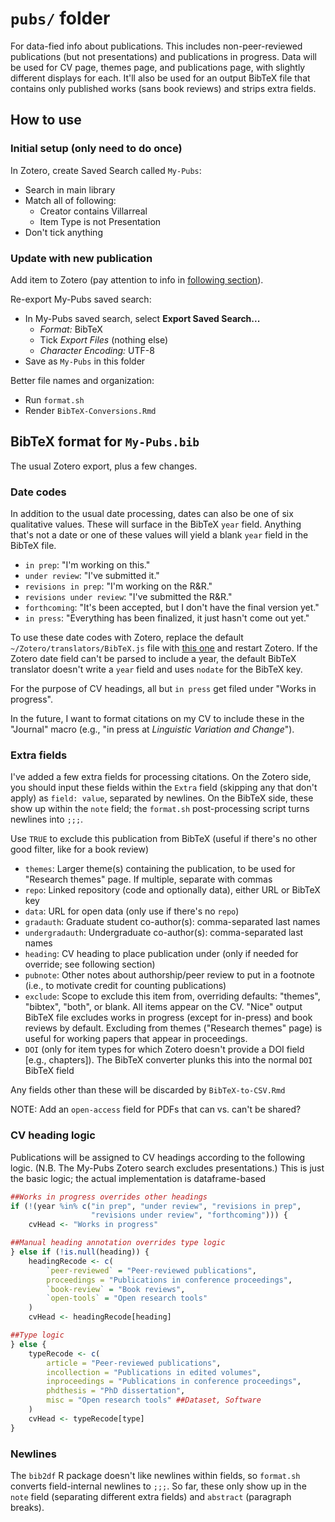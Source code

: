 # `pubs/` folder

For data-fied info about publications.
This includes non-peer-reviewed publications (but not presentations) and publications in progress.
Data will be used for CV page, themes page, and publications page, with slightly different displays for each.
It'll also be used for an output BibTeX file that contains only published works (sans book reviews) and strips extra fields.


## How to use

### Initial setup (only need to do once)

In Zotero, create Saved Search called `My-Pubs`:

- Search in main library
- Match all of following:
	- Creator contains Villarreal
	- Item Type is not Presentation
- Don't tick anything


### Update with new publication

Add item to Zotero (pay attention to info in [following section](#bibtex-format)).

Re-export My-Pubs saved search:

- In My-Pubs saved search, select **Export Saved Search...**
	- _Format:_ BibTeX
	- Tick _Export Files_ (nothing else)
	- _Character Encoding:_ UTF-8
- Save as `My-Pubs` in this folder


Better file names and organization:

- Run `format.sh`
- Render `BibTeX-Conversions.Rmd`


## BibTeX format for `My-Pubs.bib`

The usual Zotero export, plus a few changes.

### Date codes

In addition to the usual date processing, dates can also be one of six qualitative values.
These will surface in the BibTeX `year` field.
Anything that's not a date or one of these values will yield a blank `year` field in the BibTeX file.

- `in prep`: "I'm working on this."
- `under review`: "I've submitted it."
- `revisions in prep`: "I'm working on the R&R."
- `revisions under review`: "I've submitted the R&R."
- `forthcoming`: "It's been accepted, but I don't have the final version yet."
- `in press`: "Everything has been finalized, it just hasn't come out yet."

To use these date codes with Zotero, replace the default `~/Zotero/translators/BibTeX.js` file with [this one](https://github.com/djvill/zotero-translators/blob/master/BibTeX.js) and restart Zotero.
If the Zotero date field can't be parsed to include a year, the default BibTeX translator doesn't write a `year` field and uses `nodate` for the BibTeX key.

For the purpose of CV headings, all but `in press` get filed under "Works in progress".

In the future, I want to format citations on my CV to include these in the "Journal" macro (e.g., "in press at _Linguistic Variation and Change_").


### Extra fields

I've added a few extra fields for processing citations.
On the Zotero side, you should input these fields within the `Extra` field (skipping any that don't apply) as `field: value`, separated by newlines.
On the BibTeX side, these show up within the `note` field;
the `format.sh` post-processing script turns newlines into `;;;`.


Use `TRUE` to exclude this publication from BibTeX (useful if there's no other good filter, like for a book review)
- `themes`: Larger theme(s) containing the publication, to be used for "Research themes" page. If multiple, separate with commas
- `repo`: Linked repository (code and optionally data), either URL or BibTeX key
- `data`: URL for open data (only use if there's no `repo`)
- `gradauth`: Graduate student co-author(s): comma-separated last names
- `undergradauth`: Undergraduate co-author(s): comma-separated last names
- `heading`: CV heading to place publication under (only if needed for override; see following section)
- `pubnote`: Other notes about authorship/peer review to put in a footnote (i.e., to motivate credit for counting publications)
- `exclude`: Scope to exclude this item from, overriding defaults: "themes", "bibtex", "both", or blank. All items appear on the CV. "Nice" output BibTeX file excludes works in progress (except for in-press) and book reviews by default. Excluding from themes ("Research themes" page) is useful for working papers that appear in proceedings.
- `DOI` (only for item types for which Zotero doesn't provide a DOI field [e.g., chapters]). The BibTeX converter plunks this into the normal `DOI` BibTeX field

Any fields other than these will be discarded by `BibTeX-to-CSV.Rmd`


NOTE: Add an `open-access` field for PDFs that can vs. can't be shared?

### CV heading logic

Publications will be assigned to CV headings according to the following logic.
(N.B. The My-Pubs Zotero search excludes presentations.)
This is just the basic logic; the actual implementation is dataframe-based

```r
##Works in progress overrides other headings
if (!(year %in% c("in prep", "under review", "revisions in prep", 
                  "revisions under review", "forthcoming"))) {
	cvHead <- "Works in progress"

##Manual heading annotation overrides type logic
} else if (!is.null(heading)) {
	headingRecode <- c(
		`peer-reviewed` = "Peer-reviewed publications",
		proceedings = "Publications in conference proceedings",
		`book-review` = "Book reviews",
		`open-tools` = "Open research tools"
	)
	cvHead <- headingRecode[heading]

##Type logic
} else {
	typeRecode <- c(
		article = "Peer-reviewed publications",
		incollection = "Publications in edited volumes",
		inproceedings = "Publications in conference proceedings",
		phdthesis = "PhD dissertation",
		misc = "Open research tools" ##Dataset, Software
	)
	cvHead <- typeRecode[type]
}
```

### Newlines

The `bib2df` R package doesn't like newlines within fields, so `format.sh` converts field-internal newlines to `;;;`.
So far, these only show up in the `note` field (separating different extra fields) and `abstract` (paragraph breaks).

